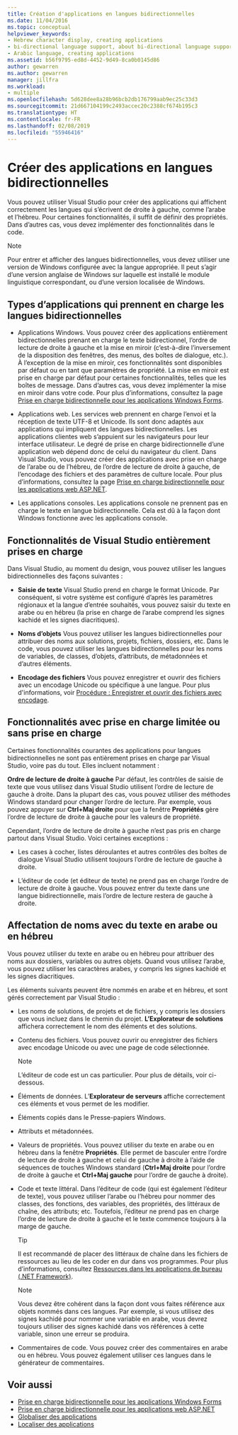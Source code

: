 ```yaml
---
title: Création d'applications en langues bidirectionnelles
ms.date: 11/04/2016
ms.topic: conceptual
helpviewer_keywords:
- Hebrew character display, creating applications
- bi-directional language support, about bi-directional language support
- Arabic language, creating applications
ms.assetid: b56f9795-ed8d-4452-9d49-8ca0b0145d86
author: gewarren
ms.author: gewarren
manager: jillfra
ms.workload:
- multiple
ms.openlocfilehash: 5d628dee8a28b96bcb2db176799aab9ec25c33d3
ms.sourcegitcommit: 21d667104199c2493accec20c2388cf674b195c3
ms.translationtype: HT
ms.contentlocale: fr-FR
ms.lasthandoff: 02/08/2019
ms.locfileid: "55946416"
---
```

# <a name="creating-applications-in-bi-directional-languages"></a>Créer des applications en langues bidirectionnelles

Vous pouvez utiliser Visual Studio pour créer des applications qui affichent correctement les langues qui s’écrivent de droite à gauche, comme l’arabe et l’hébreu. Pour certaines fonctionnalités, il suffit de définir des propriétés. Dans d’autres cas, vous devez implémenter des fonctionnalités dans le code.

> [!NOTE]
> Pour entrer et afficher des langues bidirectionnelles, vous devez utiliser une version de Windows configurée avec la langue appropriée. Il peut s’agir d’une version anglaise de Windows sur laquelle est installé le module linguistique correspondant, ou d’une version localisée de Windows.

## <a name="types-of-application-that-support-bi-directional-languages"></a>Types d’applications qui prennent en charge les langues bidirectionnelles

-  Applications Windows. Vous pouvez créer des applications entièrement bidirectionnelles prenant en charge le texte bidirectionnel, l’ordre de lecture de droite à gauche et la mise en miroir (c’est-à-dire l’inversement de la disposition des fenêtres, des menus, des boîtes de dialogue, etc.). À l’exception de la mise en miroir, ces fonctionnalités sont disponibles par défaut ou en tant que paramètres de propriété. La mise en miroir est prise en charge par défaut pour certaines fonctionnalités, telles que les boîtes de message. Dans d’autres cas, vous devez implémenter la mise en miroir dans votre code. Pour plus d’informations, consultez la page [Prise en charge bidirectionnelle pour les applications Windows Forms](/dotnet/framework/winforms/advanced/bi-directional-support-for-windows-forms-applications).

-  Applications web. Les services web prennent en charge l’envoi et la réception de texte UTF-8 et Unicode. Ils sont donc adaptés aux applications qui impliquent des langues bidirectionnelles. Les applications clientes web s’appuient sur les navigateurs pour leur interface utilisateur. Le degré de prise en charge bidirectionnelle d’une application web dépend donc de celui du navigateur du client. Dans Visual Studio, vous pouvez créer des applications avec prise en charge de l’arabe ou de l’hébreu, de l’ordre de lecture de droite à gauche, de l’encodage des fichiers et des paramètres de culture locale. Pour plus d’informations, consultez la page [Prise en charge bidirectionnelle pour les applications web ASP.NET](https://msdn.microsoft.com/Library/5576f9b1-9b86-41ef-8354-092d366bcd03).

-  Les applications consoles. Les applications console ne prennent pas en charge le texte en langue bidirectionnelle. Cela est dû à la façon dont Windows fonctionne avec les applications console.

## <a name="visual-studio-features-that-are-fully-supported"></a>Fonctionnalités de Visual Studio entièrement prises en charge
 Dans Visual Studio, au moment du design, vous pouvez utiliser les langues bidirectionnelles des façons suivantes :

-   **Saisie de texte** Visual Studio prend en charge le format Unicode. Par conséquent, si votre système est configuré d’après les paramètres régionaux et la langue d’entrée souhaités, vous pouvez saisir du texte en arabe ou en hébreu (la prise en charge de l’arabe comprend les signes kachidé et les signes diacritiques).

-   **Noms d’objets** Vous pouvez utiliser les langues bidirectionnelles pour attribuer des noms aux solutions, projets, fichiers, dossiers, etc. Dans le code, vous pouvez utiliser les langues bidirectionnelles pour les noms de variables, de classes, d’objets, d’attributs, de métadonnées et d’autres éléments.

-   **Encodage des fichiers** Vous pouvez enregistrer et ouvrir des fichiers avec un encodage Unicode ou spécifique à une langue. Pour plus d'informations, voir [Procédure : Enregistrer et ouvrir des fichiers avec encodage](../ide/how-to-save-and-open-files-with-encoding.md).

## <a name="features-with-limited-or-no-support"></a>Fonctionnalités avec prise en charge limitée ou sans prise en charge
 Certaines fonctionnalités courantes des applications pour langues bidirectionnelles ne sont pas entièrement prises en charge par Visual Studio, voire pas du tout. Elles incluent notamment :

**Ordre de lecture de droite à gauche** Par défaut, les contrôles de saisie de texte que vous utilisez dans Visual Studio utilisent l’ordre de lecture de gauche à droite. Dans la plupart des cas, vous pouvez utiliser des méthodes Windows standard pour changer l’ordre de lecture. Par exemple, vous pouvez appuyer sur **Ctrl+Maj droite** pour que la fenêtre **Propriétés** gère l’ordre de lecture de droite à gauche pour les valeurs de propriété.

Cependant, l’ordre de lecture de droite à gauche n’est pas pris en charge partout dans Visual Studio. Voici certaines exceptions :

-   Les cases à cocher, listes déroulantes et autres contrôles des boîtes de dialogue Visual Studio utilisent toujours l’ordre de lecture de gauche à droite.

-   L’éditeur de code (et éditeur de texte) ne prend pas en charge l’ordre de lecture de droite à gauche. Vous pouvez entrer du texte dans une langue bidirectionnelle, mais l’ordre de lecture restera de gauche à droite.

## <a name="naming-things-using-arabic-or-hebrew-text"></a>Affectation de noms avec du texte en arabe ou en hébreu
 Vous pouvez utiliser du texte en arabe ou en hébreu pour attribuer des noms aux dossiers, variables ou autres objets. Quand vous utilisez l’arabe, vous pouvez utiliser les caractères arabes, y compris les signes kachidé et les signes diacritiques.

 Les éléments suivants peuvent être nommés en arabe et en hébreu, et sont gérés correctement par Visual Studio :

-   Les noms de solutions, de projets et de fichiers, y compris les dossiers que vous incluez dans le chemin du projet. **L’Explorateur de solutions** affichera correctement le nom des éléments et des solutions.

-   Contenu des fichiers. Vous pouvez ouvrir ou enregistrer des fichiers avec encodage Unicode ou avec une page de code sélectionnée.

    > [!NOTE]
    >  L’éditeur de code est un cas particulier. Pour plus de détails, voir ci-dessous.

-   Éléments de données. L’**Explorateur de serveurs** affiche correctement ces éléments et vous permet de les modifier.

-   Éléments copiés dans le Presse-papiers Windows.

-   Attributs et métadonnées.

-   Valeurs de propriétés. Vous pouvez utiliser du texte en arabe ou en hébreu dans la fenêtre **Propriétés**. Elle permet de basculer entre l’ordre de lecture de droite à gauche et celui de gauche à droite à l’aide de séquences de touches Windows standard (**Ctrl+Maj droite** pour l’ordre de droite à gauche et **Ctrl+Maj gauche** pour l’ordre de gauche à droite).

-   Code et texte littéral. Dans l’éditeur de code (qui est également l’éditeur de texte), vous pouvez utiliser l’arabe ou l’hébreu pour nommer des classes, des fonctions, des variables, des propriétés, des littéraux de chaîne, des attributs; etc. Toutefois, l’éditeur ne prend pas en charge l’ordre de lecture de droite à gauche et le texte commence toujours à la marge de gauche.

    > [!TIP]
    > Il est recommandé de placer des littéraux de chaîne dans les fichiers de ressources au lieu de les coder en dur dans vos programmes. Pour plus d’informations, consultez [Ressources dans les applications de bureau (.NET Framework)](/dotnet/framework/resources/index).

    > [!NOTE]
    > Vous devez être cohérent dans la façon dont vous faites référence aux objets nommés dans ces langues. Par exemple, si vous utilisez des signes kachidé pour nommer une variable en arabe, vous devrez toujours utiliser des signes kachidé dans vos références à cette variable, sinon une erreur se produira.

-   Commentaires de code. Vous pouvez créer des commentaires en arabe ou en hébreu. Vous pouvez également utiliser ces langues dans le générateur de commentaires.

## <a name="see-also"></a>Voir aussi

- [Prise en charge bidirectionnelle pour les applications Windows Forms](/dotnet/framework/winforms/advanced/bi-directional-support-for-windows-forms-applications)
- [Prise en charge bidirectionnelle pour les applications web ASP.NET](https://msdn.microsoft.com/Library/5576f9b1-9b86-41ef-8354-092d366bcd03)
- [Globaliser des applications](../ide/globalizing-applications.md)
- [Localiser des applications](../ide/localizing-applications.md)